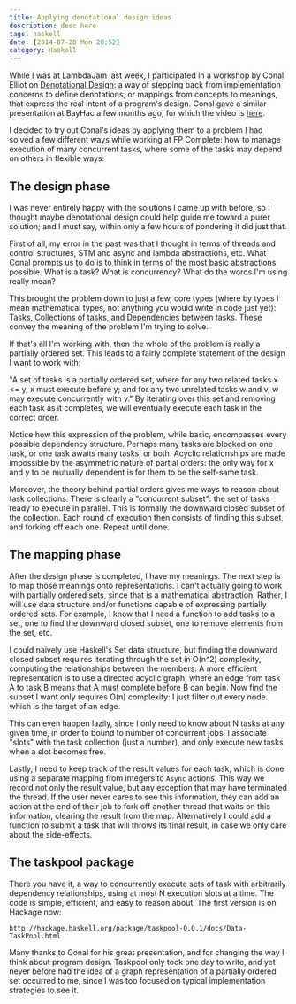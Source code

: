 ```yaml
---
title: Applying denotational design ideas
description: desc here
tags: haskell
date: [2014-07-28 Mon 20:52]
category: Haskell
---
```


While I was at LambdaJam last week, I participated in a workshop by Conal
Elliot on
[Denotational Design](https://github.com/conal/talk-2014-lambdajam-denotational-design):
a way of stepping back from implementation concerns to define denotations, or
mappings from concepts to meanings, that express the real intent of a
program's design.  Conal gave a similar presentation at BayHac a few months
ago, for which the video is [here](https://www.youtube.com/watch?v=zzCrZEil9iI).

<!--more-->

I decided to try out Conal's ideas by applying them to a problem I had solved
a few different ways while working at FP Complete: how to manage execution of
many concurrent tasks, where some of the tasks may depend on others in
flexible ways.

## The design phase

I was never entirely happy with the solutions I came up with before, so I
thought maybe denotational design could help guide me toward a purer solution;
and I must say, within only a few hours of pondering it did just that.

First of all, my error in the past was that I thought in terms of threads and
control structures, STM and async and lambda abstractions, etc.  What Conal
prompts us to do is to think in terms of the most basic abstractions possible.
What is a task?  What is concurrency?  What do the words I'm using really
mean?

This brought the problem down to just a few, core types (where by types I mean
mathematical types, not anything you would write in code just yet): Tasks,
Collections of tasks, and Dependencies between tasks.  These convey the
meaning of the problem I'm trying to solve.

If that's all I'm working with, then the whole of the problem is really a
partially ordered set.  This leads to a fairly complete statement of the
design I want to work with:

"A set of tasks is a partially ordered set, where for any two related tasks x
<= y, x must execute before y; and for any two unrelated tasks w and v, w may
execute concurrently with v."  By iterating over this set and removing each
task as it completes, we will eventually execute each task in the correct
order.

Notice how this expression of the problem, while basic, encompasses every
possible dependency structure.  Perhaps many tasks are blocked on one task, or
one task awaits many tasks, or both.  Acyclic relationships are made
impossible by the asymmetric nature of partial orders: the only way for x and
y to be mutually dependent is for them to be the self-same task.

Moreover, the theory behind partial orders gives me ways to reason about task
collections.  There is clearly a "concurrent subset": the set of tasks ready
to execute in parallel.  This is formally the downward closed subset of the
collection.  Each round of execution then consists of finding this subset, and
forking off each one.  Repeat until done.

## The mapping phase

After the design phase is completed, I have my meanings.  The next step is to
map those meanings onto representations.  I can't actually going to work with
partially ordered sets, since that is a mathematical abstraction.  Rather, I
will use data structure and/or functions capable of expressing partially
ordered sets.  For example, I know that I need a function to add tasks to a
set, one to find the downward closed subset, one to remove elements from the
set, etc.

I could naively use Haskell's Set data structure, but finding the downward
closed subset requires iterating through the set in O(n^2) complexity,
computing the relationships between the members.  A more efficient
representation is to use a directed acyclic graph, where an edge from task A
to task B means that A must complete before B can begin.  Now find the subset
I want only requires O(n) complexity: I just filter out every node which is
the target of an edge.

This can even happen lazily, since I only need to know about N tasks at any
given time, in order to bound to number of concurrent jobs.  I associate
"slots" with the task collection (just a number), and only execute new tasks
when a slot becomes free.

Lastly, I need to keep track of the result values for each task, which is done
using a separate mapping from integers to `Async` actions.  This way we record
not only the result value, but any exception that may have terminated the
thread.  If the user never cares to see this information, they can add an
action at the end of their job to fork off another thread that waits on this
information, clearing the result from the map.  Alternatively I could add a
function to submit a task that will throws its final result, in case we only
care about the side-effects.

## The taskpool package

There you have it, a way to concurrently execute sets of task with arbitrarily
dependency relationships, using at most N execution slots at a time.  The code
is simple, efficient, and easy to reason about.  The first version is on
Hackage now:

    http://hackage.haskell.org/package/taskpool-0.0.1/docs/Data-TaskPool.html
    
Many thanks to Conal for his great presentation, and for changing the way I
think about program design.  Taskpool only took one day to write, and yet
never before had the idea of a graph representation of a partially ordered set
occurred to me, since I was too focused on typical implementation strategies
to see it.
